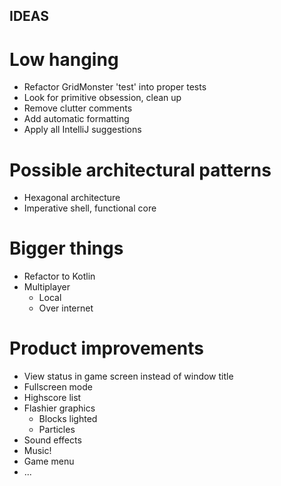 ## IDEAS

# Low hanging
* Refactor GridMonster 'test' into proper tests
* Look for primitive obsession, clean up
* Remove clutter comments
* Add automatic formatting
* Apply all IntelliJ suggestions

# Possible architectural patterns

 * Hexagonal architecture
 * Imperative shell, functional core


# Bigger things
 * Refactor to Kotlin
 * Multiplayer
   * Local
   * Over internet


# Product improvements

 * View status in game screen instead of window title
 * Fullscreen mode
 * Highscore list
 * Flashier graphics
   * Blocks lighted
   * Particles
 * Sound effects
 * Music!
 * Game menu
 * ...
 
